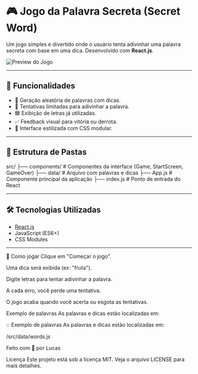# 🎮 Jogo da Palavra Secreta (Secret Word)

Um jogo simples e divertido onde o usuário tenta adivinhar uma palavra secreta com base em uma dica. Desenvolvido com **React.js**.

![Preview do Jogo](./public/preview.png) <!-- Adicione uma captura de tela na pasta public com esse nome -->

---

## 🚀 Funcionalidades

- 🔡 Geração aleatória de palavras com dicas.
- 🎯 Tentativas limitadas para adivinhar a palavra.
- 🟦 Exibição de letras já utilizadas.
- ✅ Feedback visual para vitória ou derrota.
- 🎨 Interface estilizada com CSS modular.

---

## 📁 Estrutura de Pastas

src/ 
      ├── components/ # Componentes da interface (Game, StartScreen, GameOver) 
      ├── data/ # Arquivo com palavras e dicas 
  ├── App.js # Componente principal da aplicação 
  ├── index.js # Ponto de entrada do React

  
---

## 🛠️ Tecnologias Utilizadas

- [React.js](https://reactjs.org/)
- JavaScript (ES6+)
- CSS Modules

---

📄 Como jogar
Clique em "Começar o jogo".

Uma dica será exibida (ex: "fruta").

Digite letras para tentar adivinhar a palavra.

A cada erro, você perde uma tentativa.

O jogo acaba quando você acerta ou esgota as tentativas.


 Exemplo de palavras
As palavras e dicas estão localizadas em:

💡 Exemplo de palavras
As palavras e dicas estão localizadas em:

/src/data/words.js

Feito com 💖 por Lucas 

 Licença
Este projeto está sob a licença MIT. Veja o arquivo LICENSE para mais detalhes.
